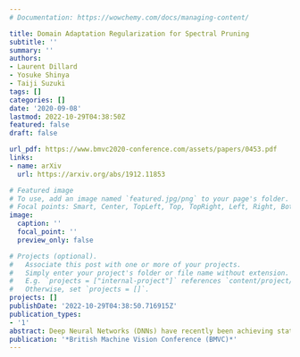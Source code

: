 ```yaml
---
# Documentation: https://wowchemy.com/docs/managing-content/

title: Domain Adaptation Regularization for Spectral Pruning
subtitle: ''
summary: ''
authors:
- Laurent Dillard
- Yosuke Shinya
- Taiji Suzuki
tags: []
categories: []
date: '2020-09-08'
lastmod: 2022-10-29T04:38:50Z
featured: false
draft: false

url_pdf: https://www.bmvc2020-conference.com/assets/papers/0453.pdf
links:
- name: arXiv
  url: https://arxiv.org/abs/1912.11853

# Featured image
# To use, add an image named `featured.jpg/png` to your page's folder.
# Focal points: Smart, Center, TopLeft, Top, TopRight, Left, Right, BottomLeft, Bottom, BottomRight.
image:
  caption: ''
  focal_point: ''
  preview_only: false

# Projects (optional).
#   Associate this post with one or more of your projects.
#   Simply enter your project's folder or file name without extension.
#   E.g. `projects = ["internal-project"]` references `content/project/deep-learning/index.md`.
#   Otherwise, set `projects = []`.
projects: []
publishDate: '2022-10-29T04:38:50.716915Z'
publication_types:
- '1'
abstract: Deep Neural Networks (DNNs) have recently been achieving state-of-the-art performance on a variety of computer vision related tasks. However, their computational cost limits their ability to be implemented in embedded systems with restricted resources or strict latency constraints. Model compression has therefore been an active field of research to overcome this issue. Additionally, DNNs typically require massive amounts of labeled data to be trained. This represents a second limitation to their deployment. Domain Adaptation (DA) addresses this issue by allowing knowledge learned on one labeled source distribution to be transferred to a target distribution, possibly unlabeled. In this paper, we investigate on possible improvements of compression methods in DA setting. We focus on a compression method that was previously developed in the context of a single data distribution and show that, with a careful choice of data to use during compression and additional regularization terms directly related to DA objectives, it is possible to improve compression results. We also show that our method outperforms an existing compression method studied in the DA setting by a large margin for high compression rates. Although our work is based on one specific compression method, we also outline some general guidelines for improving compression in DA setting.
publication: '*British Machine Vision Conference (BMVC)*'
---
```

